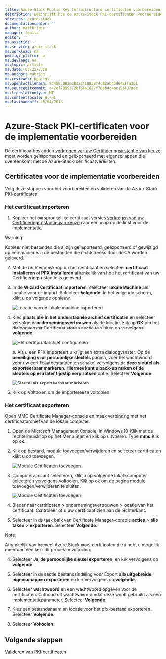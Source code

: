 ```yaml
---
title: Azure-Stack Public Key Infrastructure certificaten voorbereiden voor Azure-Stack geïntegreerd systemen implementatie | Microsoft Docs
description: Beschrijft hoe de Azure-Stack PKI-certificaten voorbereiden voor Azure-Stack geïntegreerd systemen.
services: azure-stack
documentationcenter: ''
author: mattbriggs
manager: femila
editor: ''
ms.assetid: ''
ms.service: azure-stack
ms.workload: na
pms.tgt_pltfrm: na
ms.devlang: na
ms.topic: article
ms.date: 03/22/2018
ms.author: mabrigg
ms.reviewer: ppacent
ms.openlocfilehash: 934585082e2832c41885874c82ab43d64a1fa361
ms.sourcegitcommit: c47ef7899572bf6441627f76eb4c4ac15e487aec
ms.translationtype: MT
ms.contentlocale: nl-NL
ms.lasthandoff: 05/04/2018
---
```

# <a name="prepare-azure-stack-pki-certificates-for-deployment"></a>Azure-Stack PKI-certificaten voor de implementatie voorbereiden
De certificaatbestanden [verkregen van uw Certificeringsinstantie van keuze](azure-stack-get-pki-certs.md) moet worden geïmporteerd en geëxporteerd met eigenschappen die overeenkomt met de Azure-Stack-certificaatvereisten.


## <a name="prepare-certificates-for-deployment"></a>Certificaten voor de implementatie voorbereiden
Volg deze stappen voor het voorbereiden en valideren van de Azure-Stack PKI-certificaten: 

### <a name="import-the-certificate"></a>Het certificaat importeren

1.  Kopieer het oorspronkelijke certificaat versies [verkregen van uw Certificeringsinstantie van keuze](azure-stack-get-pki-certs.md) naar een map op de host voor de implementatie. 
  > [!WARNING]
  > Kopieer niet bestanden die al zijn geïmporteerd, geëxporteerd of gewijzigd op een manier van de bestanden die rechtstreeks door de CA worden geleverd.

2.  Met de rechtermuisknop op het certificaat en selecteer **certificaat installeren** of **PFX installeren** afhankelijk van hoe het certificaat van uw Certificeringsinstantie is geleverd.

3. In de **Wizard Certificaat importeren**, selecteer **lokale Machine** als locatie voor de import. Selecteer **Volgende**. In het volgende scherm, klikt u op volgende opnieuw.

    ![Locatie van de lokale machine importeren](.\media\prepare-pki-certs\1.png)

4.  Kies **plaats alle in het onderstaande archief certificaten** en selecteer vervolgens **ondernemingsvertrouwen** als de locatie. Klik op **OK** om het dialoogvenster Certificaat store selectie te sluiten en vervolgens **volgende**.

    ![Het certificaatarchief configureren](.\media\prepare-pki-certs\3.png)

    a. Als u een PFX importeert u krijgt een extra dialoogvenster. Op de **beveiliging voor persoonlijke sleutels** pagina, voer het wachtwoord voor uw certificaatbestanden en schakel vervolgens de **deze sleutel als exporteerbaar markeren. Hiermee kunt u back-up maken of de sleutels op een later tijdstip verplaatsen** optie. Selecteer **Volgende**.

    ![Sleutel als exporteerbaar markeren](.\media\prepare-pki-certs\2.png)

5. Klik op Voltooien om de importeren te voltooien.

### <a name="export-the-certificate"></a>Het certificaat exporteren

Open MMC Certificate Manager-console en maak verbinding met het certificaatarchief van de lokale computer.

1. Open de Microsoft Management Console, in Windows 10-Klik met de rechtermuisknop op het Menu Start en klik op uitvoeren. Type **mmc** Klik op ok.

2. Klik op bestand, module toevoegen/verwijderen en selecteer certificaten klikt u op toevoegen.

    ![Module Certificaten toevoegen](.\media\prepare-pki-certs\mmc-2.png)
 
3. Computeraccount selecteren, klikt u op volgende lokale computer selecteren vervolgens voltooien. Klik op ok om de pagina module toevoegen/verwijderen te sluiten.

    ![Module Certificaten toevoegen](.\media\prepare-pki-certs\mmc-3.png)

4. Blader naar certificaten > ondernemingsvertrouwen > locatie van het certificaat. Controleer of u uw certificaat zien aan de rechterkant.

5. Selecteer in de taak balk van Certificate Manager-console **acties** > **alle taken** > **exporteren**. Selecteer **Volgende**.

  > [!NOTE]
  > Afhankelijk van hoeveel Azure Stack moet certificaten die u hebt u mogelijk meer dan één keer dit proces te voltooien.

4. Selecteer **Ja, de persoonlijke sleutel exporteren**, en klik vervolgens op **volgende**.

5. Selecteer in de sectie bestandsindeling voor Export **alle uitgebreide eigenschappen exporteren** en klik vervolgens op **volgende**.

6. Selecteer **wachtwoord** en een wachtwoord opgeven voor de certificaten. Onthoud dit wachtwoord omdat deze wordt gebruikt als een implementatieparameter. Selecteer **Volgende**.

7. Kies een bestandsnaam en locatie voor het pfx-bestand exporteren. Selecteer **Volgende**.

8. Selecteer **Voltooien**.

## <a name="next-steps"></a>Volgende stappen
[Valideren van PKI-certificaten](azure-stack-validate-pki-certs.md)